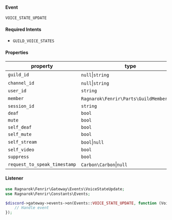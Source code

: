 #### Event
`VOICE_STATE_UPDATE`

#### Required Intents
- `GUILD_VOICE_STATES`

#### Properties
|property|type|
|--------|----|
|`guild_id`|`null`&#124;`string`|
|`channel_id`|`null`&#124;`string`|
|`user_id`|`string`|
|`member`|`Ragnarok\Fenrir\Parts\GuildMember`&#124;`null`|
|`session_id`|`string`|
|`deaf`|`bool`|
|`mute`|`bool`|
|`self_deaf`|`bool`|
|`self_mute`|`bool`|
|`self_stream`|`bool`&#124;`null`|
|`self_video`|`bool`|
|`suppress`|`bool`|
|`request_to_speak_timestamp`|`Carbon\Carbon`&#124;`null`|

#### Listener
```php
use Ragnarok\Fenrir\Gateway\Events\VoiceStateUpdate;
use Ragnarok\Fenrir\Constants\Events;

$discord->gateway->events->on(Events::VOICE_STATE_UPDATE, function (VoiceStateUpdate $event) {
    // Handle event
});
```
